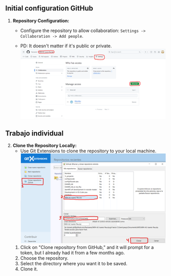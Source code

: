 ## Initial configuration GitHub

1. **Repository Configuration:**
   - Configure the repository to allow collaboration: `Settings -> Collaboration -> Add people`.
   
   - PD: It doesn't matter if it's public or private.
    ![Ejemplo de Imagen Local](img/img1.png)

## Trabajo individual

2. **Clone the Repository Locally:**
   - Use Git Extensions to clone the repository to your local machine.
    ![Ejemplo de Imagen Local](img/img2.png)
    1. Click on "Clone repository from GitHub," and it will prompt for a token, but I already had it from a few months ago.
    2. Choose the repository.
    3. Select the directory where you want it to be saved.
    4. Clone it.
